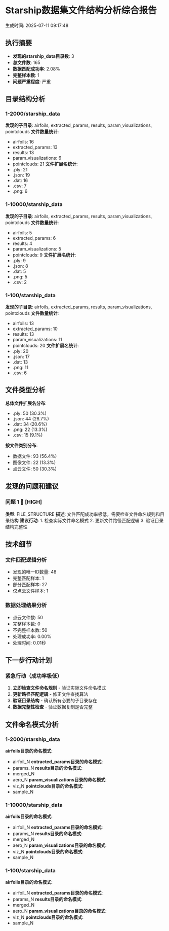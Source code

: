 # Starship数据集文件结构分析综合报告

生成时间: 2025-07-11 09:17:48

## 执行摘要

- **发现的starship_data目录数**: 3
- **总文件数**: 165
- **数据匹配成功率**: 2.08%
- **完整样本数**: 1
- **问题严重程度**: 严重

## 目录结构分析

### 1-2000/starship_data

**发现的子目录**: airfoils, extracted_params, results, param_visualizations, pointclouds
**文件数量统计**:
  - airfoils: 16
  - extracted_params: 13
  - results: 13
  - param_visualizations: 6
  - pointclouds: 21
**文件扩展名统计**:
  - .ply: 21
  - .json: 19
  - .dat: 16
  - .csv: 7
  - .png: 6

### 1-10000/starship_data

**发现的子目录**: airfoils, extracted_params, results, param_visualizations, pointclouds
**文件数量统计**:
  - airfoils: 5
  - extracted_params: 6
  - results: 4
  - param_visualizations: 5
  - pointclouds: 9
**文件扩展名统计**:
  - .ply: 9
  - .json: 8
  - .dat: 5
  - .png: 5
  - .csv: 2

### 1-100/starship_data

**发现的子目录**: airfoils, extracted_params, results, param_visualizations, pointclouds
**文件数量统计**:
  - airfoils: 13
  - extracted_params: 10
  - results: 13
  - param_visualizations: 11
  - pointclouds: 20
**文件扩展名统计**:
  - .ply: 20
  - .json: 17
  - .dat: 13
  - .png: 11
  - .csv: 6

## 文件类型分析

**总体文件扩展名分布**:
  - .ply: 50 (30.3%)
  - .json: 44 (26.7%)
  - .dat: 34 (20.6%)
  - .png: 22 (13.3%)
  - .csv: 15 (9.1%)

**按文件类别分布**:
  - 数据文件: 93 (56.4%)
  - 图像文件: 22 (13.3%)
  - 点云文件: 50 (30.3%)

## 发现的问题和建议

### 问题 1 🔴 [HIGH]
**类型**: FILE_STRUCTURE
**描述**: 文件匹配成功率极低，需要检查文件命名规则和目录结构
**建议行动**: 1. 检查实际文件命名模式
2. 更新文件路径匹配逻辑
3. 验证目录结构完整性

## 技术细节

### 文件匹配逻辑分析
- 发现的唯一ID数量: 48
- 完整匹配样本: 1
- 部分匹配样本: 27
- 仅点云文件样本: 1

### 数据处理结果分析
- 点云文件数: 50
- 完整样本数: 0
- 不完整样本数: 50
- 处理成功率: 0.00%
- 处理时间: 0.01秒

## 下一步行动计划

### 紧急行动（成功率极低）
1. **立即检查文件命名规则** - 验证实际文件命名模式
2. **更新路径匹配逻辑** - 修正文件查找算法
3. **验证目录结构** - 确认所有必要的子目录存在
4. **数据完整性检查** - 验证数据复制是否完整

## 文件命名模式分析

### 1-2000/starship_data
**airfoils目录的命名模式**:
  - airfoil_N
**extracted_params目录的命名模式**:
  - params_N
**results目录的命名模式**:
  - merged_N
  - aero_N
**param_visualizations目录的命名模式**:
  - viz_N
**pointclouds目录的命名模式**:
  - sample_N

### 1-10000/starship_data
**airfoils目录的命名模式**:
  - airfoil_N
**extracted_params目录的命名模式**:
  - params_N
**results目录的命名模式**:
  - merged_N
  - aero_N
**param_visualizations目录的命名模式**:
  - viz_N
**pointclouds目录的命名模式**:
  - sample_N

### 1-100/starship_data
**airfoils目录的命名模式**:
  - airfoil_N
**extracted_params目录的命名模式**:
  - params_N
**results目录的命名模式**:
  - merged_N
  - aero_N
**param_visualizations目录的命名模式**:
  - viz_N
**pointclouds目录的命名模式**:
  - sample_N
